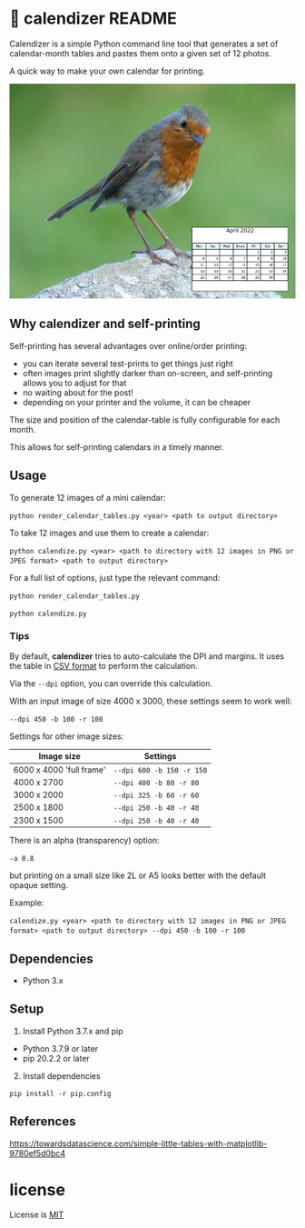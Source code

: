 # :calendar: calendizer README

Calendizer is a simple Python command line tool that generates a set of calendar-month tables and pastes them onto a given set of 12 photos.

A quick way to make your own calendar for printing.

![Robin in April](exampleImages/2022-04-April--P1180988-robin.small.jpg "A robin in April")

## Why calendizer and self-printing

Self-printing has several advantages over online/order printing:

- you can iterate several test-prints to get things just right
- often images print slightly darker than on-screen, and self-printing allows you to adjust for that
- no waiting about for the post!
- depending on your printer and the volume, it can be cheaper

The size and position of the calendar-table is fully configurable for each month.

This allows for self-printing calendars in a timely manner.

## Usage

To generate 12 images of a mini calendar:

`python render_calendar_tables.py <year> <path to output directory>`

To take 12 images and use them to create a calendar:

`python calendize.py <year> <path to directory with 12 images in PNG or JPEG format> <path to output directory>`

For a full list of options, just type the relevant command:

`python render_calendar_tables.py`

`python calendize.py`

### Tips

By default, **calendizer** tries to auto-calculate the DPI and margins.
It uses the table in [CSV format](image_sizes.csv.config) to perform the calculation.

Via the `--dpi` option, you can override this calculation.

With an input image of size 4000 x 3000, these settings seem to work well:

`--dpi 450 -b 100 -r 100`

Settings for other image sizes:

| Image size               | Settings                  |
| ------------------------ | ------------------------- |
| 6000 x 4000 'full frame' | `--dpi 600 -b 150 -r 150` |
| 4000 x 2700              | `--dpi 400 -b 80 -r 80`   |
| 3000 x 2000              | `--dpi 325 -b 60 -r 60`   |
| 2500 x 1800              | `--dpi 250 -b 40 -r 40`   |
| 2300 x 1500              | `--dpi 250 -b 40 -r 40 `  |

There is an alpha (transparency) option:

`-a 0.8`

but printing on a small size like 2L or A5 looks better with the default opaque setting.

Example:

`calendize.py <year> <path to directory with 12 images in PNG or JPEG format> <path to output directory> --dpi 450 -b 100 -r 100`

## Dependencies

- Python 3.x

## Setup

1. Install Python 3.7.x and pip

- Python 3.7.9 or later
- pip 20.2.2 or later

2. Install dependencies

```
pip install -r pip.config
```

## References

https://towardsdatascience.com/simple-little-tables-with-matplotlib-9780ef5d0bc4

# license

License is [MIT](./LICENSE)
